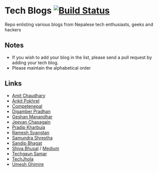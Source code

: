 # Tech Blogs [![Build Status](https://travis-ci.org/developers-nepal/blogs.svg?branch=master)](https://travis-ci.org/developers-nepal/blogs)

Repo enlisting various blogs from Nepalese tech enthusiasts, geeks and hackers

## Notes

- If you wish to add your blog in the list, please send a pull request by adding your tech blog.
- Please maintain the alphabetical order

## Links

* [Amit Chaudhary](https://amitness.com/)
* [Ankit Pokhrel](https://ankitpokhrel.com/explore/)
* [Competenepal](https://competenepal.com)
* [Digamber Pradhan](https://www.digamberpradhan.com.np/)
* [Geshan Manandhar](https://geshan.com.np/)
* [Jeevan Chapagain](https://blog.jeevanchapagain.com.np/)
* [Pradip Kharbuja](http://www.pradipkharbuja.com.np/)
* [Ramesh Syangtan](https://medium.com/@rameshsyn)
* [Samundra Shrestha](http://www.samundra.com.np)
* [Sandip Bhagat](http://sandipbgt.com/)
* [Shiva Bhusal](https://cbabhusal.wordpress.com/) / [Medium](https://medium.com/@_illusionist_/)
* [Techgaun Samar](http://www.techgaun.com/)
* [TechJhola](https://www.techjhola.com/)
* [Umesh Ghimire](http://blog.umeshghimire.com.np/)
